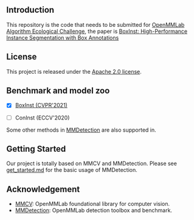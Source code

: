 


## Introduction
This repository is the code that needs to be submitted for [OpenMMLab Algorithm Ecological Challenge](https://openmmlab.com/competitions/algorithm-2021), the paper is [BoxInst: High-Performance Instance Segmentation with Box Annotations](https://openaccess.thecvf.com/content/CVPR2021/html/Tian_BoxInst_High-Performance_Instance_Segmentation_With_Box_Annotations_CVPR_2021_paper.html)




## License

This project is released under the [Apache 2.0 license](LICENSE).



## Benchmark and model zoo

- [x] [BoxInst (CVPR'2021)](configs/boxinst)
- [ ] ConInst (ECCV'2020)


Some other methods in [MMDetection](https://github.com/open-mmlab/mmdetection) are also supported in.


## Getting Started

Our project is totally based on MMCV and MMDetection. Please see [get_started.md](docs/get_started.md) for the basic usage of MMDetection.






## Acknowledgement

- [MMCV](https://github.com/open-mmlab/mmcv): OpenMMLab foundational library for computer vision.
- [MMDetection](https://github.com/open-mmlab/mmdetection): OpenMMLab detection toolbox and benchmark.
